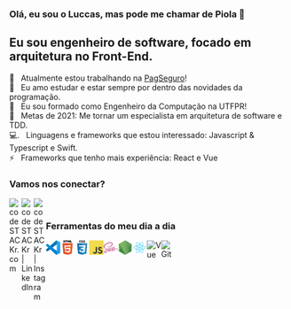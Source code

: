 ### Olá, eu sou o Luccas, mas pode me chamar de Piola 👋

## Eu sou engenheiro de software, focado em arquitetura no Front-End.

🔭  &nbsp; Atualmente estou trabalhando na [PagSeguro][website]! <br />
👯  &nbsp; Eu amo estudar e estar sempre por dentro das novidades da programação. <br />
📒  &nbsp; Eu sou formado como Engenheiro da Computação na UTFPR! <br />
🥅  &nbsp; Metas de 2021: Me tornar um especialista em arquitetura de software e TDD. <br />
💻. &nbsp; Linguagens e frameworks que estou interessado: Javascript & Typescript e Swift. <br />
⚡ &nbsp; Frameworks que tenho mais experiência: React e Vue <br />

### Vamos nos conectar?

[<img align="left" alt="codeSTACKr.com" width="22px" src="https://cdn3.iconfinder.com/data/icons/capsocial-round/500/facebook-512.png" />][facebook]
[<img align="left" alt="codeSTACKr | LinkedIn" width="22px" src="https://cdn.icon-icons.com/icons2/2429/PNG/512/linkedin_logo_icon_147268.png" />][linkedin]
[<img align="left" alt="codeSTACKr | Instagram" width="22px" src="https://shoppingomar.com.br/wp-content/uploads/2018/12/instagram-colourful-icon.png" />][instagram]

<br />

### Ferramentas do meu dia a dia

<img align="left" alt="Visual Studio Code" width="26px" src="https://raw.githubusercontent.com/github/explore/80688e429a7d4ef2fca1e82350fe8e3517d3494d/topics/visual-studio-code/visual-studio-code.png" />
<img align="left" alt="HTML5" width="26px" src="https://raw.githubusercontent.com/github/explore/80688e429a7d4ef2fca1e82350fe8e3517d3494d/topics/html/html.png" />
<img align="left" alt="CSS3" width="26px" src="https://raw.githubusercontent.com/github/explore/80688e429a7d4ef2fca1e82350fe8e3517d3494d/topics/css/css.png" />
<img align="left" alt="JavaScript" width="26px" src="https://raw.githubusercontent.com/github/explore/80688e429a7d4ef2fca1e82350fe8e3517d3494d/topics/javascript/javascript.png" />
<img align="left" alt="Sass" width="26px" src="https://raw.githubusercontent.com/github/explore/80688e429a7d4ef2fca1e82350fe8e3517d3494d/topics/sass/sass.png" />
<img align="left" alt="Node.js" width="26px" src="https://raw.githubusercontent.com/github/explore/80688e429a7d4ef2fca1e82350fe8e3517d3494d/topics/nodejs/nodejs.png" />
<img align="left" alt="React" width="26px" src="https://raw.githubusercontent.com/github/explore/80688e429a7d4ef2fca1e82350fe8e3517d3494d/topics/react/react.png" />
<img align="left" alt="Vue" width="26px" src="https://br.vuejs.org//images/logo.png" />
<img align="left" alt="Git" width="26px" src="https://upload.wikimedia.org/wikipedia/commons/thumb/3/3f/Git_icon.svg/1024px-Git_icon.svg.png" />

[website]: https://pagseguro.uol.com.br/#rmcl
[facebook]: https://www.facebook.com/lhc.piola
[instagram]: https://www.instagram.com/opiolinha/
[linkedin]: https://www.linkedin.com/in/luccas-piola-73a645152/
